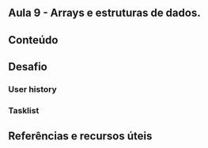 ## Aula 9 - Arrays e estruturas de dados.

## Conteúdo



## Desafio

### User history



### Tasklist



## Referências e recursos úteis

[]()
